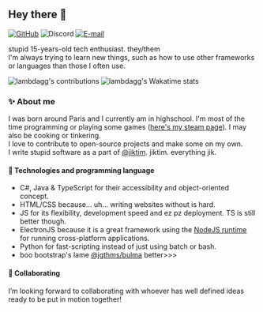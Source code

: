 ## Hey there 👋


[![GitHub](https://img.shields.io/github/followers/CadeCodes.svg?logo=github&labelColor=5D5D5D&color=A2A2A2&label=/CadeCodes&style=flat)](https://github.com/CadeCodes)
![Discord](https://img.shields.io/static/v1?label=&message=Cade#1337&logo=discord&logoColor=ffffff&color=5D5D5D&style=flat)
[![E-mail](https://img.shields.io/static/v1?label=&message=cade@trolling.services&color=5D5D5D&style=flat)](https://jikt.im)

stupid 15-years-old tech enthusiast. they/them\
I'm always trying to learn new things, such as how to use other frameworks or languages than those I often use.
<p float="left">
  <img alt="lambdagg's contributions" src="https://github-readme-stats.vercel.app/api?username=lambdagg&theme=dark&count_private=true" />
  <img alt="lambdagg's Wakatime stats" src="https://github-readme-stats.vercel.app/api/wakatime?username=lambdagg&theme=dark&layout=compact" /> 
</p>

### ✨ About me
I was born around Paris and I currently am in highschool. I'm most of the time programming or playing some games ([here's my steam page](https://steamcommunity.com/id/lambdagg/)). I may also be cooking or tinkering.\
I love to contribute to open-source projects and make some on my own.\
I write stupid software as a part of [@jiktim](https://github.com/jiktim). jiktim. everything jik.

#### 🤔 Technologies and programming language
- C#, Java & TypeScript for their accessibility and object-oriented concept.
- HTML/CSS because... uh... writing websites without is hard.
- JS for its flexibility, development speed and ez pz deployment. TS is still better though.
- ElectronJS because it is a great framework using the [NodeJS runtime](https://node.js.org) for running cross-platform applications.
- Python for fast-scripting instead of just using batch or bash.
- boo bootstrap's lame [@jgthms/bulma](https://github.com/jgthms/bulma) better>>>

#### 👯 Collaborating
I’m looking forward to collaborating with whoever has well defined ideas ready to be put in motion together!
